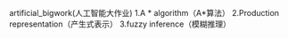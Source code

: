 artificial_bigwork(人工智能大作业)
1.A * algorithm（A*算法）
2.Production representation（产生式表示）
3.fuzzy inference（模糊推理）
